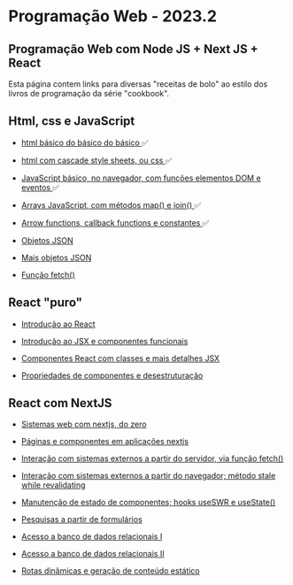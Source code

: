 # Programação Web - 2023.2

## Programação Web com Node JS + Next JS + React
Esta página contem links para diversas "receitas de bolo" ao estilo dos livros de programação da série "cookbook".

## Html, css e JavaScript

*  <a target="_blank" href="Receitas/Html, css e JavaScript/1.HTML Básico"> html básico do básico do básico </a> ✅

*  <a target="_blank" href="Receitas/Html, css e JavaScript/2.CSS Básico"> html com cascade style sheets, ou css </a> ✅

*  <a target="_blank" href="Receitas/Html, css e JavaScript/3.JavaScript básico"> JavaScript básico, no navegador, com funções elementos DOM e eventos </a> ✅

*  <a target="_blank" href="Receitas/Html, css e JavaScript/4.JavaScript básico 2"> Arrays JavaScript, com métodos map() e join() </a> ✅

*  <a target="_blank" href="Receitas/Html, css e JavaScript/5.JS - Arrow e Callback Functions"> Arrow functions, callback functions e constantes </a> ✅

*  <a target="_blank" href=""> Objetos JSON </a>

*  <a target="_blank" href=""> Mais objetos JSON </a>

*  <a target="_blank" href=""> Função fetch() </a>

## React "puro"

*  <a target="_blank" href=""> Introdução ao React </a>

*  <a target="_blank" href=""> Introdução ao JSX e componentes funcionais </a>

*  <a target="_blank" href=""> Componentes React com classes e mais detalhes JSX </a>

*  <a target="_blank" href=""> Propriedades de componentes e desestruturação </a>

## React com NextJS

*  <a target="_blank" href=""> Sistemas web com nextjs, do zero </a>

*  <a target="_blank" href=""> Páginas e componentes em aplicações nextjs </a>

*  <a target="_blank" href=""> Interação com sistemas externos a partir do servidor, via função fetch() </a>

*  <a target="_blank" href=""> Interação com sistemas externos a partir do navegador; método stale while revalidating </a>

*  <a target="_blank" href=""> Manutenção de estado de componentes; hooks useSWR e useState() </a>

*  <a target="_blank" href=""> Pesquisas a partir de formulários </a>

*  <a target="_blank" href=""> Acesso a banco de dados relacionais I </a>

*  <a target="_blank" href=""> Acesso a banco de dados relacionais II </a>

*  <a target="_blank" href=""> Rotas dinâmicas e geração de conteúdo estático </a>
